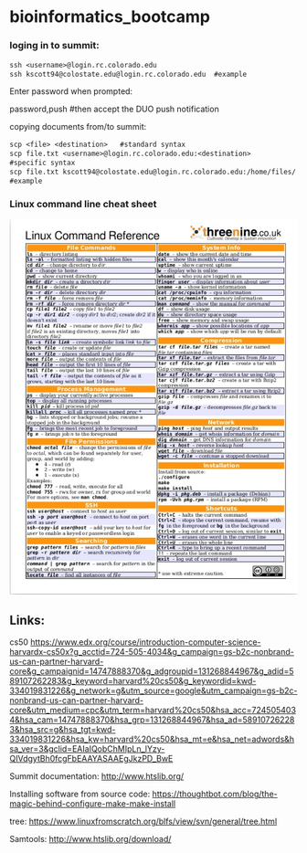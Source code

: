 # bioinformatics_bootcamp


### loging in to summit:
```
ssh <username>@login.rc.colorado.edu
ssh kscott94@colostate.edu@login.rc.colorado.edu  #example
```

Enter password when prompted:

password,push   #then accept the DUO push notification

copying documents from/to summit:
```
scp <file> <destination>   #standard syntax
scp file.txt <username>@login.rc.colorado.edu:<destination>   #specific syntax
scp file.txt kscott94@colostate.edu@login.rc.colorado.edu:/home/files/   #example
```

### Linux command line cheat sheet

![alt text](https://github.com/kscott94/bioinformatics_bootcamp/blob/main/pics/Linux-Command-reference-cheat-sheet.jpg)




## Links:

cs50
https://www.edx.org/course/introduction-computer-science-harvardx-cs50x?g_acctid=724-505-4034&g_campaign=gs-b2c-nonbrand-us-can-partner-harvard-core&g_campaignid=14747888370&g_adgroupid=131268844967&g_adid=589107262283&g_keyword=harvard%20cs50&g_keywordid=kwd-334019831226&g_network=g&utm_source=google&utm_campaign=gs-b2c-nonbrand-us-can-partner-harvard-core&utm_medium=cpc&utm_term=harvard%20cs50&hsa_acc=7245054034&hsa_cam=14747888370&hsa_grp=131268844967&hsa_ad=589107262283&hsa_src=g&hsa_tgt=kwd-334019831226&hsa_kw=harvard%20cs50&hsa_mt=e&hsa_net=adwords&hsa_ver=3&gclid=EAIaIQobChMIpLn_lYzy-QIVdgytBh0fcgFbEAAYASAAEgJkzPD_BwE

Summit documentation: http://www.htslib.org/

Installing software from source code: https://thoughtbot.com/blog/the-magic-behind-configure-make-make-install

tree: https://www.linuxfromscratch.org/blfs/view/svn/general/tree.html

Samtools: http://www.htslib.org/download/
